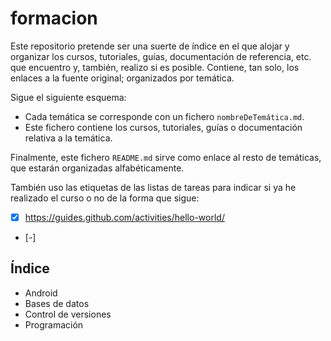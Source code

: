 # formacion
Este repositorio pretende ser una suerte de índice en el que alojar y organizar los cursos, tutoriales, guías, documentación de referencia, etc. que encuentro y, también, realizo si es posible. Contiene, tan solo, los enlaces a la fuente original; organizados por temática.

Sigue el siguiente esquema:
* Cada temática se corresponde con un fichero `nombreDeTemática.md`.
* Este fichero contiene los cursos, tutoriales, guías o documentación relativa a la temática.

Finalmente, este fichero `README.md` sirve como enlace al resto de temáticas, que estarán organizadas alfabéticamente.

También uso las etiquetas de las listas de tareas para indicar si ya he realizado el curso o no de la forma que sigue:
- [x] https://guides.github.com/activities/hello-world/
* [-]

## Índice
* Android
* Bases de datos
* Control de versiones
* Programación
